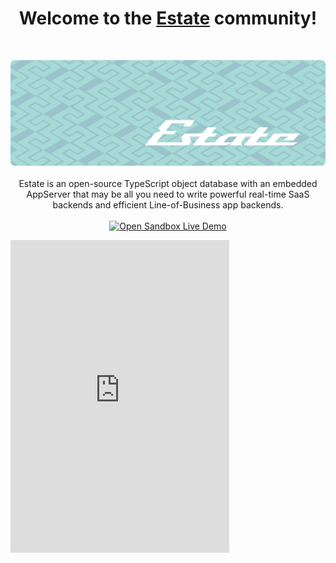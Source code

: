 <h1 align="center">Welcome to the <a href="https://www.estatejs.com">Estate</a> community!</h1>
<br/>
<p align="center">
  <img src="https://github.com/EstateJS/.github/blob/main/banner-minimal.png">
  <br/><br/>
  Estate is an open-source TypeScript object database with an embedded AppServer that may be all you need to write powerful real-time SaaS backends and efficient Line-of-Business app backends.
  <br/><br/>
  <a href="https://stackblitz.com/edit/estate-exercise-tracker?file=README.md">
    <img alt="Open Sandbox Live Demo"
      src="https://developer.stackblitz.com/img/open_in_stackblitz.svg"
    />
  </a>
</p>
<iframe src="https://discord.com/widget?id=1051255900557549689&theme=dark" width="350" height="500" allowtransparency="true" frameborder="0" sandbox="allow-popups allow-popups-to-escape-sandbox allow-same-origin allow-scripts"></iframe>

